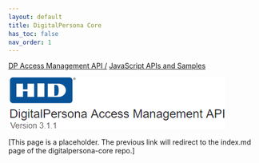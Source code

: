 ```yaml
---
layout: default
title: DigitalPersona Core
has_toc: false
nav_order: 1
---
```

[DP Access Management API /](https://lenhodgeman.github.io/DP-Access-Management-API/) [JavaScript APIs and Samples](https://lenhodgeman.github.io/DP-Access-Management-API/docs/javascript-apis.html)  

![](assets/HID-logo.png)  


[This page is a placeholder. The previous link will redirect to the index.md page of the digitalpersona-core repo.]
